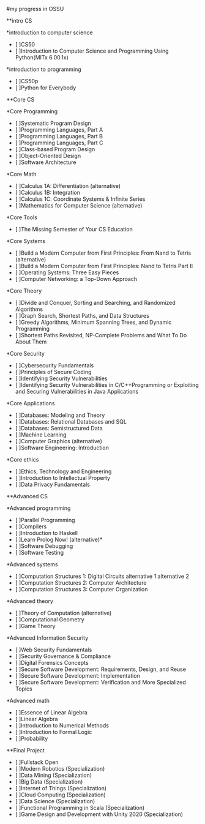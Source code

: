 #my progress in OSSU

**intro CS

*introduction to computer science
  - [ ]CS50
  - [ ]Introduction to Computer Science and Programming Using Python(MITx 6.00.1x)

*introduction to programming
  - [ ]CS50p
  - [ ]Python for Everybody

**Core CS

*Core Programming
  - [ ]Systematic Program Design
  - [ ]Programming Languages, Part A
  - [ ]Programming Languages, Part B
  - [ ]Programming Languages, Part C
  - [ ]Class-based Program Design
  - [ ]Object-Oriented Design
  - [ ]Software Architecture

*Core Math
  - [ ]Calculus 1A: Differentiation (alternative)
  - [ ]Calculus 1B: Integration
  - [ ]Calculus 1C: Coordinate Systems & Infinite Series
  - [ ]Mathematics for Computer Science (alternative)

*Core Tools
  - [ ]The Missing Semester of Your CS Education

*Core Systems
  - [ ]Build a Modern Computer from First Principles: From Nand to Tetris (alternative)
  - [ ]Build a Modern Computer from First Principles: Nand to Tetris Part II 
  - [ ]Operating Systems: Three Easy Pieces
  - [ ]Computer Networking: a Top-Down Approach

*Core Theory
  - [ ]Divide and Conquer, Sorting and Searching, and Randomized Algorithms
  - [ ]Graph Search, Shortest Paths, and Data Structures
  - [ ]Greedy Algorithms, Minimum Spanning Trees, and Dynamic Programming
  - [ ]Shortest Paths Revisited, NP-Complete Problems and What To Do About Them

*Core Security
  - [ ]Cybersecurity Fundamentals
  - [ ]Principles of Secure Coding
  - [ ]Identifying Security Vulnerabilities
  - [ ]Identifying Security Vulnerabilities in C/C++Programming or Exploiting and Securing Vulnerabilities in Java Applications

*Core Applications
  - [ ]Databases: Modeling and Theory
  - [ ]Databases: Relational Databases and SQL
  - [ ]Databases: Semistructured Data
  - [ ]Machine Learning
  - [ ]Computer Graphics (alternative)
  - [ ]Software Engineering: Introduction

*Core ethics
  - [ ]Ethics, Technology and Engineering
  - [ ]Introduction to Intellectual Property
  - [ ]Data Privacy Fundamentals

**Advanced CS

*Advanced programming
  - [ ]Parallel Programming
  - [ ]Compilers
  - [ ]Introduction to Haskell
  - [ ]Learn Prolog Now! (alternative)*
  - [ ]Software Debugging
  - [ ]Software Testing

*Advanced systems
  - [ ]Computation Structures 1: Digital Circuits alternative 1 alternative 2
  - [ ]Computation Structures 2: Computer Architecture
  - [ ]Computation Structures 3: Computer Organization

*Advanced theory
  - [ ]Theory of Computation (alternative)
  - [ ]Computational Geometry
  - [ ]Game Theory

*Advanced Information Security
  - [ ]Web Security Fundamentals
  - [ ]Security Governance & Compliance
  - [ ]Digital Forensics Concepts
  - [ ]Secure Software Development: Requirements, Design, and Reuse
  - [ ]Secure Software Development: Implementation
  - [ ]Secure Software Development: Verification and More Specialized Topics

*Advanced math
  - [ ]Essence of Linear Algebra
  - [ ]Linear Algebra
  - [ ]Introduction to Numerical Methods
  - [ ]Introduction to Formal Logic
  - [ ]Probability

**Final Project
  - [ ]Fullstack Open
  - [ ]Modern Robotics (Specialization)
  - [ ]Data Mining (Specialization)
  - [ ]Big Data (Specialization)
  - [ ]Internet of Things (Specialization)
  - [ ]Cloud Computing (Specialization)
  - [ ]Data Science (Specialization)
  - [ ]Functional Programming in Scala (Specialization)
  - [ ]Game Design and Development with Unity 2020 (Specialization)

